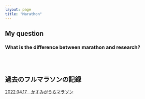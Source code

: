 ```yaml
---
layout: page
title: "Marathon"
---
```



## **My question**
### What is the difference between marathon and research?
<br>
<br>

## **過去のフルマラソンの記録**
[2022.04.17　かすみがうらマラソン](https://qriovider.github.io/hobbies/marathon/2022-04-17.md)
